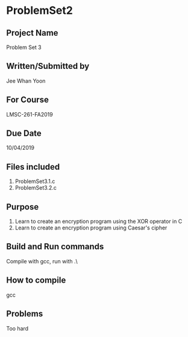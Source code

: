 # ProblemSet2

## Project Name
Problem Set 3

## Written/Submitted by 
Jee Whan Yoon

## For Course
LMSC-261-FA2019

## Due Date
10/04/2019

## Files included
1. ProblemSet3.1.c
2. ProblemSet3.2.c

## Purpose
1. Learn to create an encryption program using the XOR operator in C
2. Learn to create an encryption program using Caesar's cipher

## Build and Run commands
Compile with gcc, run with .\

## How to compile
gcc

## Problems
Too hard
